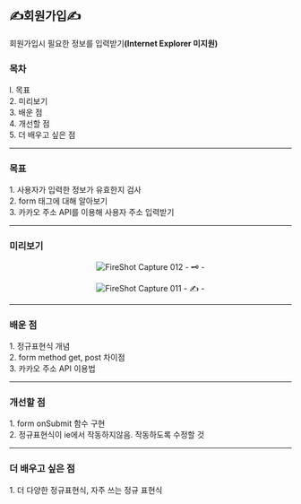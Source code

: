 <h2>✍️회원가입✍️</h2>
회원가입시 필요한 정보를 입력받기<strong>(Internet Explorer 미지원)</strong><br>

<h3>목차</h3>
l. 목표<br>
2. 미리보기<br>
3. 배운 점<br>
4. 개선할 점<br>
5. 더 배우고 싶은 점

<hr>
<h3>목표</h3>
1. 사용자가 입력한 정보가 유효한지 검사<br>
2. form 태그에 대해 알아보기<br>
3. 카카오 주소 API를 이용해 사용자 주소 입력받기<br>

<hr>
<h3>미리보기</h3>
<div align="center">

![FireShot Capture 012 - 🗝️ - ](https://user-images.githubusercontent.com/69294741/139655693-78680041-9ede-44b7-a5b0-94b79953c41a.png)

![FireShot Capture 011 - ✍️ - ](https://user-images.githubusercontent.com/69294741/139655688-d7d8f7de-546a-4ad0-b288-c7b0df45c960.png)
</div>

<hr>
<h3>배운 점</h3>
1. 정규표현식 개념<br>
2. form method get, post 차이점<br>
3. 카카오 주소 API 이용법<br>


<hr>
<h3>개선할 점</h3>
1. form onSubmit 함수 구현<br>
2. 정규표현식이 ie에서 작동하지않음. 작동하도록 수정할 것

<hr>
<h3>더 배우고 싶은 점</h3>
1. 더 다양한 정규표현식, 자주 쓰는 정규 표현식<br>

